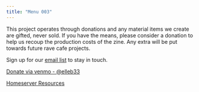 ```yaml
---
title: "Menu 003"
---
```


This project operates through donations and any material items we create are gifted, never sold. If you have the means, please consider a donation to help us recoup the production costs of the zine. Any extra will be put towards future rave cafe projects.

Sign up for our [email list](/email) to stay in touch.

[Donate via venmo - @elleb33](https://venmo.com/u/elleb33)

[Homeserver Resources](/homeserver)
